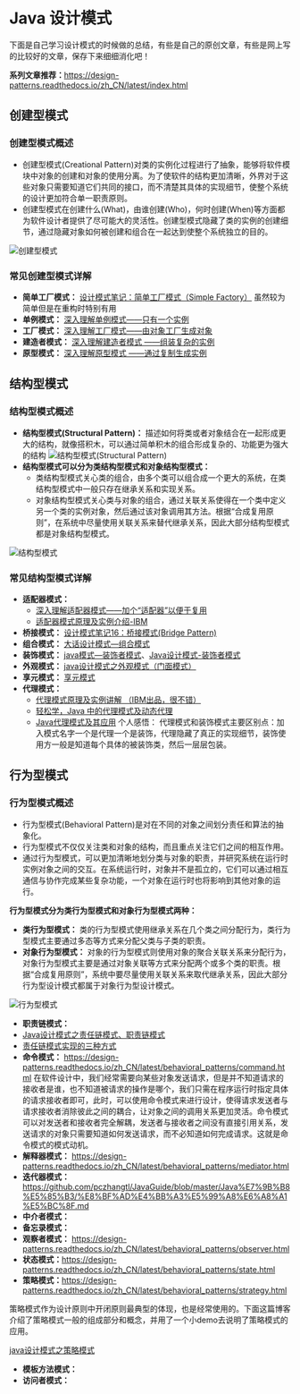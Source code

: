 # Java 设计模式

下面是自己学习设计模式的时候做的总结，有些是自己的原创文章，有些是网上写的比较好的文章，保存下来细细消化吧！

**系列文章推荐：**<https://design-patterns.readthedocs.io/zh_CN/latest/index.html>

## 创建型模式

### 创建型模式概述

- 创建型模式(Creational Pattern)对类的实例化过程进行了抽象，能够将软件模块中对象的创建和对象的使用分离。为了使软件的结构更加清晰，外界对于这些对象只需要知道它们共同的接口，而不清楚其具体的实现细节，使整个系统的设计更加符合单一职责原则。
- 创建型模式在创建什么(What)，由谁创建(Who)，何时创建(When)等方面都为软件设计者提供了尽可能大的灵活性。创建型模式隐藏了类的实例的创建细节，通过隐藏对象如何被创建和组合在一起达到使整个系统独立的目的。 

![创建型模式](https://user-gold-cdn.xitu.io/2018/6/16/1640641afcb7559b?w=491&h=241&f=png&s=51443)

### 常见创建型模式详解

- **简单工厂模式：**  [设计模式笔记：简单工厂模式（Simple Factory）](https://www.cnblogs.com/libingql/p/3887577.html) 虽然较为简单但是在重构时特别有用
- **单例模式：** [深入理解单例模式——只有一个实例](https://blog.csdn.net/qq_34337272/article/details/80455972)
- **工厂模式：** [深入理解工厂模式——由对象工厂生成对象](https://blog.csdn.net/qq_34337272/article/details/80472071)
- **建造者模式：** [深入理解建造者模式 ——组装复杂的实例](http://blog.csdn.net/qq_34337272/article/details/80540059)
- **原型模式：** [深入理解原型模式 ——通过复制生成实例](https://blog.csdn.net/qq_34337272/article/details/80706444)

## 结构型模式

### 结构型模式概述

- **结构型模式(Structural Pattern)：** 描述如何将类或者对象结合在一起形成更大的结构，就像搭积木，可以通过简单积木的组合形成复杂的、功能更为强大的结构
![结构型模式(Structural Pattern)](https://user-gold-cdn.xitu.io/2018/6/16/164064d6b3c205e3?w=719&h=233&f=png&s=270293)
- **结构型模式可以分为类结构型模式和对象结构型模式：**  
   - 类结构型模式关心类的组合，由多个类可以组合成一个更大的系统，在类结构型模式中一般只存在继承关系和实现关系。
   - 对象结构型模式关心类与对象的组合，通过关联关系使得在一个类中定义另一个类的实例对象，然后通过该对象调用其方法。根据“合成复用原则”，在系统中尽量使用关联关系来替代继承关系，因此大部分结构型模式都是对象结构型模式。

![结构型模式](https://user-gold-cdn.xitu.io/2018/6/16/1640655459d766d2?w=378&h=266&f=png&s=59652)

### 常见结构型模式详解

- **适配器模式：**
  -  [深入理解适配器模式——加个“适配器”以便于复用](https://segmentfault.com/a/1190000011856448)
  - [适配器模式原理及实例介绍-IBM](https://www.ibm.com/developerworks/cn/java/j-lo-adapter-pattern/index.html)
- **桥接模式：** [设计模式笔记16：桥接模式(Bridge Pattern)](https://blog.csdn.net/yangzl2008/article/details/7670996)
- **组合模式：** [大话设计模式—组合模式](https://blog.csdn.net/lmb55/article/details/51039781)
- **装饰模式：** [java模式—装饰者模式](https://www.cnblogs.com/chenxing818/p/4705919.html)、[Java设计模式-装饰者模式](https://blog.csdn.net/cauchyweierstrass/article/details/48240147)
- **外观模式：** [java设计模式之外观模式（门面模式）](https://www.cnblogs.com/lthIU/p/5860607.html)
- **享元模式：** [享元模式](http://www.jasongj.com/design_pattern/flyweight/)
- **代理模式：**
  - [代理模式原理及实例讲解 （IBM出品，很不错）](https://www.ibm.com/developerworks/cn/java/j-lo-proxy-pattern/index.html)
  - [轻松学，Java 中的代理模式及动态代理](https://blog.csdn.net/briblue/article/details/73928350)
  - [Java代理模式及其应用](https://blog.csdn.net/justloveyou_/article/details/74203025)
个人感悟：
    代理模式和装饰模式主要区别点：加入模式名字一个是代理一个是装饰，代理隐藏了真正的实现细节，装饰使用方一般是知道每个具体的被装饰类，然后一层层包装。

## 行为型模式

### 行为型模式概述

- 行为型模式(Behavioral Pattern)是对在不同的对象之间划分责任和算法的抽象化。
- 行为型模式不仅仅关注类和对象的结构，而且重点关注它们之间的相互作用。
- 通过行为型模式，可以更加清晰地划分类与对象的职责，并研究系统在运行时实例对象之间的交互。在系统运行时，对象并不是孤立的，它们可以通过相互通信与协作完成某些复杂功能，一个对象在运行时也将影响到其他对象的运行。 

**行为型模式分为类行为型模式和对象行为型模式两种：**

- **类行为型模式：** 类的行为型模式使用继承关系在几个类之间分配行为，类行为型模式主要通过多态等方式来分配父类与子类的职责。
- **对象行为型模式：** 对象的行为型模式则使用对象的聚合关联关系来分配行为，对象行为型模式主要是通过对象关联等方式来分配两个或多个类的职责。根据“合成复用原则”，系统中要尽量使用关联关系来取代继承关系，因此大部分行为型设计模式都属于对象行为型设计模式。

![行为型模式](https://user-gold-cdn.xitu.io/2018/6/28/164467dd92c6172c?w=453&h=269&f=png&s=63270)

- **职责链模式：**
- [Java设计模式之责任链模式、职责链模式](https://blog.csdn.net/jason0539/article/details/45091639)
- [责任链模式实现的三种方式](https://www.cnblogs.com/lizo/p/7503862.html)
- **命令模式：** <https://design-patterns.readthedocs.io/zh_CN/latest/behavioral_patterns/command.html> 在软件设计中，我们经常需要向某些对象发送请求，但是并不知道请求的接收者是谁，也不知道被请求的操作是哪个，我们只需在程序运行时指定具体的请求接收者即可，此时，可以使用命令模式来进行设计，使得请求发送者与请求接收者消除彼此之间的耦合，让对象之间的调用关系更加灵活。命令模式可以对发送者和接收者完全解耦，发送者与接收者之间没有直接引用关系，发送请求的对象只需要知道如何发送请求，而不必知道如何完成请求。这就是命令模式的模式动机。
- **解释器模式：** <https://design-patterns.readthedocs.io/zh_CN/latest/behavioral_patterns/mediator.html>
- **迭代器模式：** <https://github.com/pczhangtl/JavaGuide/blob/master/Java%E7%9B%B8%E5%85%B3/%E8%BF%AD%E4%BB%A3%E5%99%A8%E6%A8%A1%E5%BC%8F.md>
- **中介者模式：**
- **备忘录模式：**
- **观察者模式：** <https://design-patterns.readthedocs.io/zh_CN/latest/behavioral_patterns/observer.html>
- **状态模式：**<https://design-patterns.readthedocs.io/zh_CN/latest/behavioral_patterns/state.html>
- **策略模式：**<https://design-patterns.readthedocs.io/zh_CN/latest/behavioral_patterns/strategy.html>

策略模式作为设计原则中开闭原则最典型的体现，也是经常使用的。下面这篇博客介绍了策略模式一般的组成部分和概念，并用了一个小demo去说明了策略模式的应用。

[java设计模式之策略模式](https://blog.csdn.net/zlj1217/article/details/81230077)

- **模板方法模式：**
- **访问者模式：**

